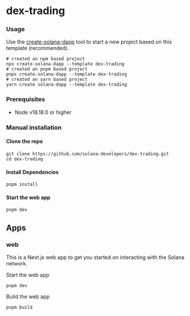 # dex-trading

### Usage

Use the [create-solana-dapp](https://github.com/solana-developers/create-solana-dapp) tool to start a new project based on this template (recommended).

```shell
# created an npm based project
npx create-solana-dapp --template dex-trading
# created an pnpm based project
pnpx create-solana-dapp --template dex-trading
# created an yarn based project
yarn create solana-dapp --template dex-trading
```

### Prerequisites

-   Node v18.18.0 or higher

### Manual installation

#### Clone the repo

```shell
git clone https://github.com/solana-developers/dex-trading.git
cd dex-trading
```

#### Install Dependencies

```shell
pnpm install
```

#### Start the web app

```
pnpm dev
```

## Apps

### web

This is a Next.js web app to get you started on interacting with the Solana network.

Start the web app

```shell
pnpm dev
```

Build the web app

```shell
pnpm build
```

